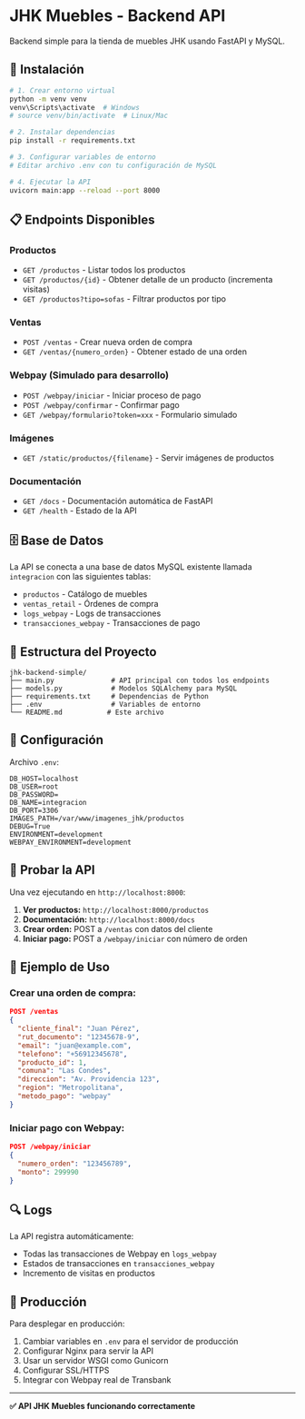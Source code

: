 # JHK Muebles - Backend API

Backend simple para la tienda de muebles JHK usando FastAPI y MySQL.

## 🚀 Instalación

```bash
# 1. Crear entorno virtual
python -m venv venv
venv\Scripts\activate  # Windows
# source venv/bin/activate  # Linux/Mac

# 2. Instalar dependencias
pip install -r requirements.txt

# 3. Configurar variables de entorno
# Editar archivo .env con tu configuración de MySQL

# 4. Ejecutar la API
uvicorn main:app --reload --port 8000
```

## 📋 Endpoints Disponibles

### Productos
- `GET /productos` - Listar todos los productos
- `GET /productos/{id}` - Obtener detalle de un producto (incrementa visitas)
- `GET /productos?tipo=sofas` - Filtrar productos por tipo

### Ventas
- `POST /ventas` - Crear nueva orden de compra
- `GET /ventas/{numero_orden}` - Obtener estado de una orden

### Webpay (Simulado para desarrollo)
- `POST /webpay/iniciar` - Iniciar proceso de pago
- `POST /webpay/confirmar` - Confirmar pago
- `GET /webpay/formulario?token=xxx` - Formulario simulado

### Imágenes
- `GET /static/productos/{filename}` - Servir imágenes de productos

### Documentación
- `GET /docs` - Documentación automática de FastAPI
- `GET /health` - Estado de la API

## 🗄️ Base de Datos

La API se conecta a una base de datos MySQL existente llamada `integracion` con las siguientes tablas:

- `productos` - Catálogo de muebles
- `ventas_retail` - Órdenes de compra
- `logs_webpay` - Logs de transacciones
- `transacciones_webpay` - Transacciones de pago

## 📁 Estructura del Proyecto

```
jhk-backend-simple/
├── main.py              # API principal con todos los endpoints
├── models.py            # Modelos SQLAlchemy para MySQL
├── requirements.txt     # Dependencias de Python
├── .env                 # Variables de entorno
└── README.md           # Este archivo
```

## 🔧 Configuración

Archivo `.env`:
```env
DB_HOST=localhost
DB_USER=root
DB_PASSWORD=
DB_NAME=integracion
DB_PORT=3306
IMAGES_PATH=/var/www/imagenes_jhk/productos
DEBUG=True
ENVIRONMENT=development
WEBPAY_ENVIRONMENT=development
```

## 🧪 Probar la API

Una vez ejecutando en `http://localhost:8000`:

1. **Ver productos:** `http://localhost:8000/productos`
2. **Documentación:** `http://localhost:8000/docs`
3. **Crear orden:** POST a `/ventas` con datos del cliente
4. **Iniciar pago:** POST a `/webpay/iniciar` con número de orden

## 📝 Ejemplo de Uso

### Crear una orden de compra:
```json
POST /ventas
{
  "cliente_final": "Juan Pérez",
  "rut_documento": "12345678-9",
  "email": "juan@example.com",
  "telefono": "+56912345678",
  "producto_id": 1,
  "comuna": "Las Condes",
  "direccion": "Av. Providencia 123",
  "region": "Metropolitana",
  "metodo_pago": "webpay"
}
```

### Iniciar pago con Webpay:
```json
POST /webpay/iniciar
{
  "numero_orden": "123456789",
  "monto": 299990
}
```

## 🔍 Logs

La API registra automáticamente:
- Todas las transacciones de Webpay en `logs_webpay`
- Estados de transacciones en `transacciones_webpay`
- Incremento de visitas en productos

## 🚀 Producción

Para desplegar en producción:
1. Cambiar variables en `.env` para el servidor de producción
2. Configurar Nginx para servir la API
3. Usar un servidor WSGI como Gunicorn
4. Configurar SSL/HTTPS
5. Integrar con Webpay real de Transbank

---

**✅ API JHK Muebles funcionando correctamente**